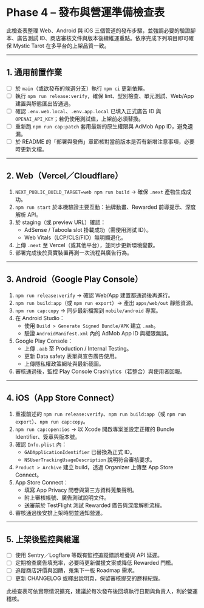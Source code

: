 # Phase 4 – 發布與營運準備檢查表

此檢查表整理 Web、Android 與 iOS 三個管道的發布步驟，並強調必要的驗證腳本、廣告測試 ID、商店審核文件與版本後續維運重點。依序完成下列項目即可確保 Mystic Tarot 在多平台的上架品質一致。

---

## 1. 通用前置作業

- [ ] 於 `main`（或欲發布的候選分支）執行 `npm ci` 更新依賴。
- [ ] 執行 `npm run release:verify`，確保 lint、型別檢查、單元測試、Web/App 建置與靜態匯出皆通過。
- [ ] 確認 `.env.web.local`、`.env.app.local` 已填入正式廣告 ID 與 `OPENAI_API_KEY`；若仍使用測試值，上架前必須替換。
- [ ] 重新跑 `npm run cap:patch` 套用最新的原生權限與 AdMob App ID，避免遺漏。
- [ ] 於 README 的「部署與發佈」章節核對當前版本是否有新增注意事項，必要時更新文檔。

---

## 2. Web（Vercel／Cloudflare）

1. `NEXT_PUBLIC_BUILD_TARGET=web npm run build` → 確保 `.next` 產物生成成功。
2. `npm run start` 於本機驗證主要互動：抽牌動畫、Rewarded 前導提示、深度解析 API。
3. 於 staging（或 preview URL）確認：
   - AdSense / Taboola slot 掛載成功（需使用測試 ID）。
   - Web Vitals（LCP/CLS/FID）無明顯退化。
4. 上傳 `.next` 至 Vercel（或其他平台），並同步更新環境變數。
5. 部署完成後於真實裝置再測一次流程與廣告行為。

---

## 3. Android（Google Play Console）

1. `npm run release:verify` → 確認 Web/App 建置都通過後再進行。
2. `npm run build:app`（或 `npm run export`）→ 產出 `apps/web/out` 靜態資源。
3. `npm run cap:copy` → 同步最新檔案到 `mobile/android` 專案。
4. 在 Android Studio：
   - 使用 `Build > Generate Signed Bundle/APK` 建立 `.aab`。
   - 驗證 `AndroidManifest.xml` 內的 AdMob App ID 與權限無誤。
5. Google Play Console：
   - 上傳 `.aab` 至 Production / Internal Testing。
   - 更新 Data safety 表單與宣告廣告使用。
   - 上傳隱私權政策網址與最新截圖。
6. 審核通過後，監控 Play Console Crashlytics（若整合）與使用者回報。

---

## 4. iOS（App Store Connect）

1. 重複前述的 `npm run release:verify`、`npm run build:app`（或 `npm run export`）、`npm run cap:copy`。
2. `npm run cap:open:ios` → 以 Xcode 開啟專案並設定正確的 Bundle Identifier、簽章與版本號。
3. 確認 `Info.plist` 內：
   - `GADApplicationIdentifier` 已替換為正式 ID。
   - `NSUserTrackingUsageDescription` 說明符合審核要求。
4. `Product > Archive` 建立 build，透過 Organizer 上傳至 App Store Connect。
5. App Store Connect：
   - 填寫 App Privacy 問卷與第三方資料蒐集聲明。
   - 附上審核帳號、廣告測試說明文件。
   - 送審前於 TestFlight 測試 Rewarded 廣告與深度解析流程。
6. 審核通過後安排上架時間並通知營運。

---

## 5. 上架後監控與維運

- [ ] 使用 Sentry／Logflare 等既有監控追蹤錯誤堆疊與 API 延遲。
- [ ] 定期檢查廣告填充率，必要時更新備援文案或降低 Rewarded 門檻。
- [ ] 追蹤商店評價與回饋，蒐集下一版 Roadmap 需求。
- [ ] 更新 CHANGELOG 或釋出說明頁，保留審核提交的歷程紀錄。

此檢查表可依實際情況擴充，建議於每次發布後回填執行日期與負責人，利於營運稽核。
